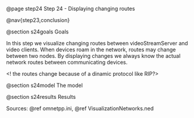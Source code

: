 @page step24 Step 24 - Displaying changing routes

@nav{step23,conclusion}

@section s24goals Goals

In this step we visualize changing routes between videoStreamServer and video clients.
When devices roam in the network, routes may change between two nodes. By displaying 
changes we always know the actual network routes between communicating devices.

<! the routes change because of a dinamic protocol like RIP?>

<!--
Amikor az eszközök mozognak, gyakran változhat két node között a csomagok útja. 
A változások megjelenítésével bármelyik pillanatban meg tudjuk állapítani, hogy az 
eszközök között milyen úton folyik a kommunikáció.
-->

@section s24model The model

@section s24results Results

Sources: @ref omnetpp.ini, @ref VisualizationNetworks.ned
